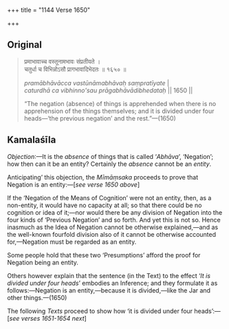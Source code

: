 +++
title = "1144 Verse 1650"

+++
## Original 
>
> प्रमाभावाच्च वस्तूनामभावः संप्रतीयते ।  
> चतुर्धा च विभिन्नोऽसौ प्रागभावादिभेदतः ॥ १६५० ॥ 
>
> *pramābhāvācca vastūnāmabhāvaḥ saṃpratīyate* \|  
> *caturdhā ca vibhinno'sau prāgabhāvādibhedataḥ* \|\| 1650 \|\| 
>
> “The negation (absence) of things is apprehended when there is no apprehension of the things themselves; and it is divided under four heads—‘the previous negation’ and the rest.”—(1650)



## Kamalaśīla

*Objection*:—It is the *absence* of things that is called ‘*Abhāva*’, ‘Negation’; how then can it be an entity? Certainly the *absence* cannot be an *entity*.

Anticipating’ this objection, the *Mīmāṃsaka* proceeds to prove that Negation is an entity:—[*see verse 1650 above*]

If the ‘Negation of the Means of Cognition’ were not an entity, then, as a non-entity, it would have no capacity at all; so that there could be no cognition or idea of it;—nor would there be any division of Negation into the four kinds of ‘Previous Negation’ and so forth. And yet this is not so. Hence inasmuch as the Idea of Negation cannot be otherwise explained,—and as the well-known fourfold division also of it cannot be otherwise accounted for,—Negation must be regarded as an entity.

Some people hold that these two ‘Presumptions’ afford the proof for Negation being an entity.

Others however explain that the sentence (in the Text) to the effect ‘*It* *is divided under four* *heads*’ embodies an Inference; and they formulate it as follows:—Negation is an entity,—because it is divided,—like the Jar and other things.—(1650)

The following *Texts* proceed to show how ‘it is divided under four heads’:—[*see verses 1651-1654 next*]


